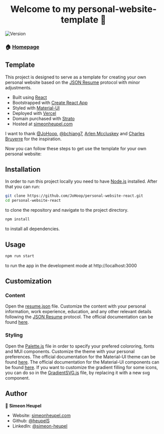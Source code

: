 <h1 align="center">Welcome to my personal-website-template 👋</h1>
<p>
  <img alt="Version" src="https://img.shields.io/badge/version-0.1.0-blue.svg?cacheSeconds=2592000" />
</p>

### 🏠 [Homepage](simeonheupel.com)

## Template

This project is designed to serve as a template for creating your own personal website based on the [JSON Resume](https://jsonresume.org/) protocol with minor adjustments.

- Built using [React](https://reactjs.org/)
- Bootstrapped with [Create React App](https://github.com/facebook/create-react-app)
- Styled with [Material-UI](https://mui.com/)
- Deployed with [Vercel](https://vercel.com/)
- Domain purchased with [Strato](https://www.strato.de/)
- Hosted at [simeonheupel.com](simeonheupel.com)

I want to thank [@JoHoop](https://github.com/JoHoop), [@bchiang7](https://github.com/bchiang7), [Arlen Mccluskey](https://www.arlenmccluskey.com/) and [Charles Bruyerre](https://itssharl.ee/) for the inspiration.

Now you can follow these steps to get use the template for your own personal website:

## Installation

In order to run this project locally you need to have [Node.js](https://nodejs.org/en/) installed. After that you can run:

```sh
git clone https://github.com/JoHoop/personal-website-react.git
cd personal-website-react
```

to clone the repository and navigate to the project directory.

```sh
npm install
```

to install all dependencies.

## Usage

```sh
npm run start
```

to run the app in the development mode at http://localhost:3000

## Customization

### Content

Open the [resume.json](src\assets\resume.json) file. Customize the content with your personal information, work experience, education, and any other relevant details following the [JSON Resume](https://jsonresume.org/) protocol. The official documentation can be found [here](https://jsonresume.org/schema/).

### Styling

Open the [Palette.js](src\components\themes\Palette.js) file in order to specify your prefered colororing, fonts and MUI components. Customize the theme with your personal preferences. The official documentation for the Material-UI theme can be found [here](https://mui.com/customization/theming/). The official documentation for the Material-UI components can be found [here](https://mui.com/components/about/). If you want to customize the gradient filling for some icons, you can do so in the [GradientSVG.js](src\components\GradientSVG.js) file, by replacing it with a new svg component.

## Author

👤 **Simeon Heupel**

- Website: [simeonheupel.com](simeonheupel.com)
- Github: [@heupelS](https://github.com/heupelS)
- LinkedIn: [@simeon-heupel](https://linkedin.com/in/simeon-heupel)
